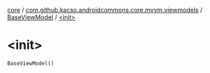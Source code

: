 [core](../../index.md) / [com.github.kacso.androidcommons.core.mvvm.viewmodels](../index.md) / [BaseViewModel](index.md) / [&lt;init&gt;](./-init-.md)

# &lt;init&gt;

`BaseViewModel()`